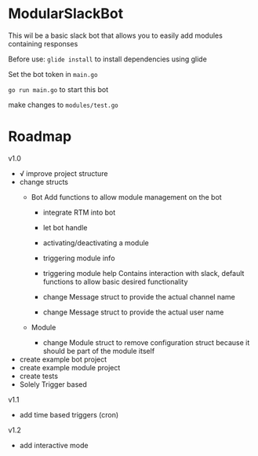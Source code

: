 # ModularSlackBot
This wil be a basic slack bot that allows you to easily add modules containing responses

Before use:
`glide install` to install dependencies using glide

Set the bot token in `main.go`

`go run main.go` to start this bot

make changes to `modules/test.go`

# Roadmap
v1.0
- √ improve project structure
- change structs
    - Bot
        Add functions to allow module management on the bot
        - integrate RTM into bot
        - let bot handle 
        - activating/deactivating a module
        - triggering module info
        - triggering module help
        Contains interaction with slack, default functions to allow basic desired functionality

        - change Message struct to provide the actual channel name
        - change Message struct to provide the actual user name

    - Module
        - change Module struct to remove configuration struct because it should be part of the module itself
- create example bot project
- create example module project
- create tests
- Solely Trigger based

v1.1
- add time based triggers (cron)

v1.2
- add interactive mode
